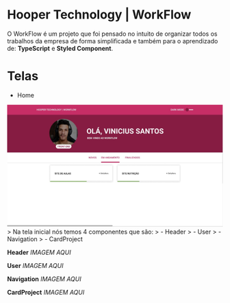 # Hooper Technology | WorkFlow

O WorkFlow é um projeto que foi pensado no intuito de organizar todos os trabalhos da empresa de forma simplificada e também para o aprendizado de: **TypeScript** e **Styled Component**.

# Telas

- Home
<img src="./web/src/assets/home.jpg" />
	> Na tela inicial nós temos 4 componentes que são:
	> - Header
	> - User
	> - Navigation
	> - CardProject
	
**Header**
  _IMAGEM AQUI_
  
**User**
  _IMAGEM AQUI_
  
**Navigation**
  _IMAGEM AQUI_
  
**CardProject**
  _IMAGEM AQUI_
